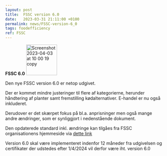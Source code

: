 ```yaml
---
layout: post
title:  FSSC version 6.0
date:   2023-03-31 21:11:00 +0100
permalink: news/FSSC-version-6_0
tags: foodefficiency
ref: FSSC
---
```


**FSSC 6.0**
<img width="98" alt="Screenshot 2023-04-03 at 10 00 19 copy" src="https://user-images.githubusercontent.com/75361000/229448039-b57b75b0-f06c-4cb9-8557-193a39994474.png">

Den nye FSSC version 6.0 er netop udgivet. 

Der er kommet mindre justeringer til flere af kategorierne, herunder håndtering af planter samt fremstilling kødalternativer. E-handel er nu også inkluderet.

Derudover er det skærpet fokus på bl.a. anprisninger men også mange andre ændringer, som er synliggjort i nedenstående dokument.

Den opdaterede standard inkl. ændringe kan tilgåes fra FSSC organisationens hjemmeside via [dette link](https://www.fssc.com/wp-content/uploads/2023/03/FSSC-22000-Scheme-Version-6_Main-changes_web-version.pdf)

Version 6.0 skal være implementeret indenfor 12 måneder fra udgivelsen og certifikater der udstedes efter 1/4/2024 vil derfor være iht. version 6.0
